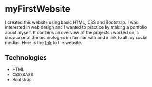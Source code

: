 # myFirstWebsite

I created this website using basic HTML, CSS and Bootstrap. I was interested in web design and I wanted to practice by making a portfolio about myself. It contains an overview of the projects i worked on, a showcase of the technologies im familiar with and a link to all my social medias. Here is the [link](https://bloulidi.github.io/badreddine.loulidi.github.io/) to the website.

## Technologies

* HTML
* CSS/SASS
* Bootstrap
